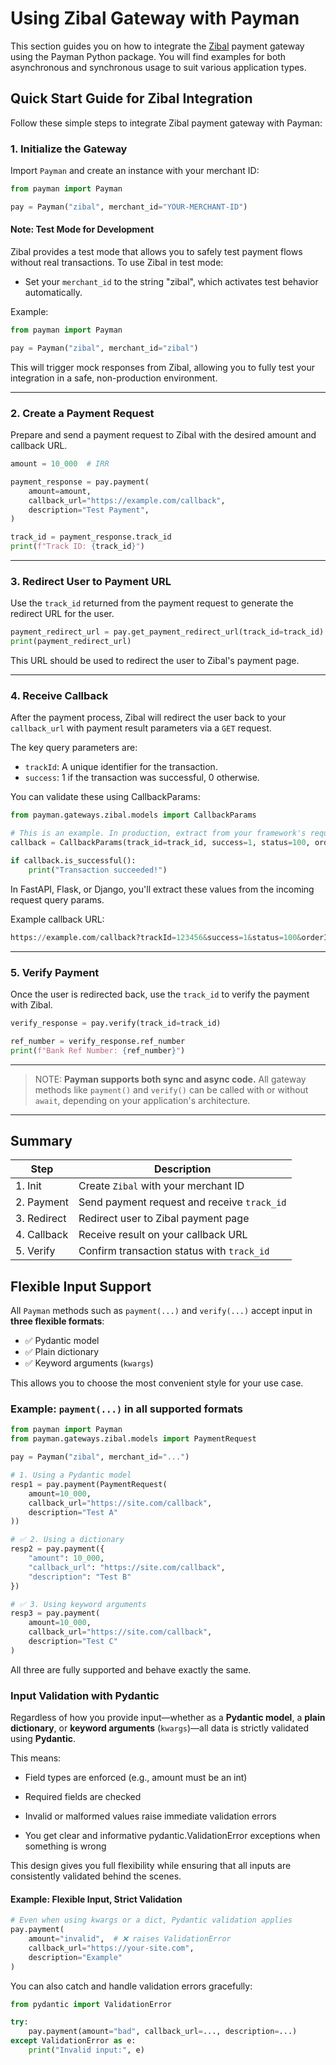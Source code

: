 # Using Zibal Gateway with Payman

This section guides you on how to integrate the [Zibal](https://zibal.ir/) payment gateway using the Payman Python package.
You will find examples for both asynchronous and synchronous usage to suit various application types.


## Quick Start Guide for Zibal Integration

Follow these simple steps to integrate Zibal payment gateway with Payman:

### 1. Initialize the Gateway
Import `Payman` and create an instance with your merchant ID:

```python
from payman import Payman

pay = Payman("zibal", merchant_id="YOUR-MERCHANT-ID")
```

#### Note: Test Mode for Development
Zibal provides a test mode that allows you to safely test payment flows without real transactions.
To use Zibal in test mode:

- Set your `merchant_id` to the string "zibal", which activates test behavior automatically.

Example:

```python
from payman import Payman

pay = Payman("zibal", merchant_id="zibal")
```
This will trigger mock responses from Zibal, allowing you to fully test your integration in a safe, non-production environment.

---

### 2. Create a Payment Request
Prepare and send a payment request to Zibal with the desired amount and callback URL.

```python
amount = 10_000  # IRR

payment_response = pay.payment(
    amount=amount,
    callback_url="https://example.com/callback",
    description="Test Payment",
)

track_id = payment_response.track_id
print(f"Track ID: {track_id}")
```

---

### 3. Redirect User to Payment URL
Use the `track_id` returned from the payment request to generate the redirect URL for the user.
```python
payment_redirect_url = pay.get_payment_redirect_url(track_id=track_id)
print(payment_redirect_url)
```
This URL should be used to redirect the user to Zibal's payment page.

---

### 4. Receive Callback
After the payment process, Zibal will redirect the user back to your `callback_url` with payment result parameters via a `GET` request.

The key query parameters are:

- `trackId`: A unique identifier for the transaction.
- `success`: 1 if the transaction was successful, 0 otherwise.

You can validate these using CallbackParams:
```python
from payman.gateways.zibal.models import CallbackParams

# This is an example. In production, extract from your framework's request:
callback = CallbackParams(track_id=track_id, success=1, status=100, order_id="my-order-id")

if callback.is_successful():
    print("Transaction succeeded!")
```
In FastAPI, Flask, or Django, you'll extract these values from the incoming request query params.

Example callback URL:
```python
https://example.com/callback?trackId=123456&success=1&status=100&orderId=my-order-id
```

---

### 5. Verify Payment
Once the user is redirected back, use the `track_id` to verify the payment with Zibal.

```python
verify_response = pay.verify(track_id=track_id)

ref_number = verify_response.ref_number
print(f"Bank Ref Number: {ref_number}")
```

---

> NOTE: **Payman supports both sync and async code.**
> All gateway methods like `payment()` and `verify()` can be called with or without `await`, depending on your application's architecture.

---

## Summary
| Step        | Description                                 |
| ----------- | ------------------------------------------- |
| 1. Init     | Create `Zibal` with your merchant ID        |
| 2. Payment  | Send payment request and receive `track_id` |
| 3. Redirect | Redirect user to Zibal payment page         |
| 4. Callback | Receive result on your callback URL         |
| 5. Verify   | Confirm transaction status with `track_id`  |



## Flexible Input Support

All `Payman` methods such as `payment(...)` and `verify(...)` accept input in **three flexible formats**:

- ✅ Pydantic model  
- ✅ Plain dictionary  
- ✅ Keyword arguments (`kwargs`)

This allows you to choose the most convenient style for your use case.

### Example: `payment(...)` in all supported formats

```python
from payman import Payman
from payman.gateways.zibal.models import PaymentRequest

pay = Payman("zibal", merchant_id="...")

# 1. Using a Pydantic model
resp1 = pay.payment(PaymentRequest(
    amount=10_000,
    callback_url="https://site.com/callback",
    description="Test A"
))

# ✅ 2. Using a dictionary
resp2 = pay.payment({
    "amount": 10_000,
    "callback_url": "https://site.com/callback",
    "description": "Test B"
})

# ✅ 3. Using keyword arguments
resp3 = pay.payment(
    amount=10_000,
    callback_url="https://site.com/callback",
    description="Test C"
)
```
All three are fully supported and behave exactly the same.

### Input Validation with Pydantic

Regardless of how you provide input—whether as a **Pydantic model**, a **plain dictionary**, or **keyword arguments** (`kwargs`)—all data is strictly validated using **Pydantic**.

This means:

- Field types are enforced (e.g., amount must be an int)

- Required fields are checked

- Invalid or malformed values raise immediate validation errors

- You get clear and informative pydantic.ValidationError exceptions when something is wrong

This design gives you full flexibility while ensuring that all inputs are consistently validated behind the scenes.


#### Example: Flexible Input, Strict Validation
```python
# Even when using kwargs or a dict, Pydantic validation applies
pay.payment(
    amount="invalid",  # ❌ raises ValidationError
    callback_url="https://your-site.com",
    description="Example"
)
```
You can also catch and handle validation errors gracefully:
```python
from pydantic import ValidationError

try:
    pay.payment(amount="bad", callback_url=..., description=...)
except ValidationError as e:
    print("Invalid input:", e)
```
